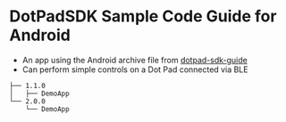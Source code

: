 # DotPadSDK Sample Code Guide for Android
* An app using the Android archive file from [dotpad-sdk-guide](https://github.com/dotincorp/dotpad-sdk-guide)   
* Can perform simple controls on a Dot Pad connected via BLE   

```
├── 1.1.0
│   ├── DemoApp
└── 2.0.0
    └── DemoApp
```
